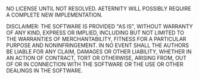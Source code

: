 NO LICENSE UNTIL NOT RESOLVED. AETERNITY WILL POSSIBLY REQUIRE A COMPLETE NEW IMPLEMENTATION.

DISCLAIMER:
THE SOFTWARE IS PROVIDED "AS IS", WITHOUT WARRANTY OF ANY KIND, EXPRESS OR IMPLIED, 
INCLUDING BUT NOT LIMITED TO THE WARRANTIES OF MERCHANTABILITY, FITNESS FOR A 
PARTICULAR PURPOSE AND NONINFRINGEMENT. IN NO EVENT SHALL THE AUTHORS BE LIABLE 
FOR ANY CLAIM, DAMAGES OR OTHER LIABILITY, WHETHER IN AN ACTION OF CONTRACT, TORT 
OR OTHERWISE, ARISING FROM, OUT OF OR IN CONNECTION WITH THE SOFTWARE OR THE USE 
OR OTHER DEALINGS IN THE SOFTWARE.
```

